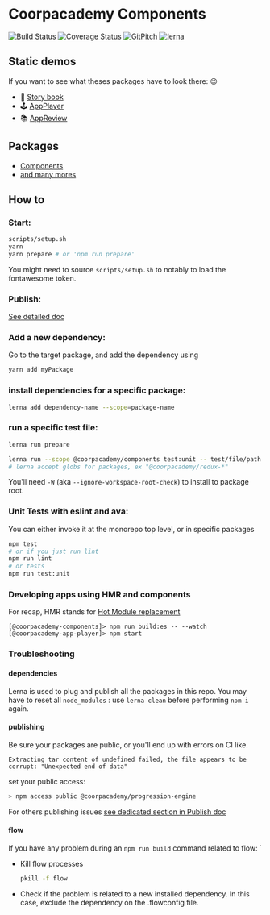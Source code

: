# Coorpacademy Components

[![Build Status](https://travis-ci.org/CoorpAcademy/components.svg?branch=master)](https://travis-ci.org/CoorpAcademy/components)
[![Coverage Status](https://codecov.io/gh/CoorpAcademy/components/branch/master/graph/badge.svg)](https://codecov.io/gh/CoorpAcademy/components)
[![GitPitch](https://gitpitch.com/assets/badge.svg)](https://gitpitch.com/coorpacademy/tekacademy/components?grs=github&t=night)
[![lerna](https://img.shields.io/badge/maintained%20with-lerna-cc00ff.svg)](https://lerna.js.org/)

## Static demos

If you want to see what theses packages have to look there: :wink:

- :open_book: [Story book](http://coorpacademy.github.io/components/components)
- :joystick: [AppPlayer](http://coorpacademy.github.io/components/app-player)
- 📚 [AppReview](http://coorpacademy.github.io/components/app-review)

## Packages

- [Components](./packages/@coorpacademy-components/README.md)
- [and many mores](./packages)

## How to

### Start:

```bash
scripts/setup.sh
yarn
yarn prepare # or 'npm run prepare'
```

You might need to source `scripts/setup.sh` to notably to load the fontawesome token.

### Publish:

[See detailed doc](./doc/publish.md)

### Add a new dependency:

Go to the target package, and add the dependency using

```bash
yarn add myPackage
```

### install dependencies for a specific package:

```bash
lerna add dependency-name --scope=package-name
```

### run a specific test file:

```bash
lerna run prepare
```

```bash
lerna run --scope @coorpacademy/components test:unit -- test/file/path
# lerna accept globs for packages, ex "@coorpacademy/redux-*"
```

You'll need `-W` (aka `--ignore-workspace-root-check`) to install to package root.

### Unit Tests with eslint and ava:
You can either invoke it at the monorepo top level, or in specific packages
```bash
npm test
# or if you just run lint
npm run lint
# or tests
npm run test:unit
```

### Developing apps using HMR and components
For recap, HMR stands for [Hot Module replacement](https://webpack.js.org/concepts/hot-module-replacement/)
```
[@coorpacademy-components]> npm run build:es -- --watch
[@coorpacademy-app-player]> npm start
```

### Troubleshooting

#### dependencies

Lerna is used to plug and publish all the packages in this repo.
You may have to reset all `node_modules` : use `lerna clean` before performing `npm i` again.

#### publishing

Be sure your packages are public, or you'll end up with errors on CI like.

```error
Extracting tar content of undefined failed, the file appears to be corrupt: "Unexpected end of data"
```

set your public access:

```sh
> npm access public @coorpacademy/progression-engine
```

For others publishing issues [see dedicated section in Publish doc](./doc/publish.md#troobleshooting)

#### flow

If you have any problem during an `npm run build` command related to flow:
`
- Kill flow processes
    ```bash
    pkill -f flow
    ```
- Check if the problem is related to a new installed dependency. In this case, exclude the dependency on the .flowconfig file.
